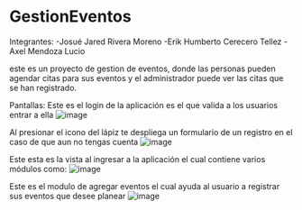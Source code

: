 # GestionEventos
Integrantes:
-Josué Jared Rivera Moreno
-Erik Humberto Cerecero Tellez
-Axel Mendoza Lucio

este es un proyecto de gestion de eventos, donde las personas pueden agendar citas para sus eventos y el administrador puede ver las citas que se han registrado.

Pantallas:
Este es el login de la aplicación es el que valida a los usuarios entrar a ella
![image](https://user-images.githubusercontent.com/109484083/223804713-a022ba66-0ba9-4c68-abe6-79ce61acec63.png)
 
Al presionar el icono del lápiz te despliega un formulario de un registro en el caso de que aun no tengas cuenta
 ![image](https://user-images.githubusercontent.com/109484083/223804820-213fddd5-4d50-4d7a-92a3-17279a1bec7d.png)


Este esta es la vista al ingresar a la aplicación el cual contiene varios módulos como: 
 ![image](https://user-images.githubusercontent.com/109484083/223804879-343c963a-2e74-4963-acf5-ee3d9238621d.png)

Este es el modulo de agregar eventos el cual ayuda al usuario a registrar sus eventos que desee planear
 ![image](https://user-images.githubusercontent.com/109484083/223804945-b025cb7d-4054-4735-92ae-072ef61425ae.png)

